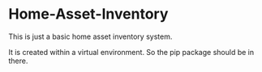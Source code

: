 # Home-Asset-Inventory
This is just a basic home asset inventory system.

It is created within a virtual environment. So the pip package should be in there.

